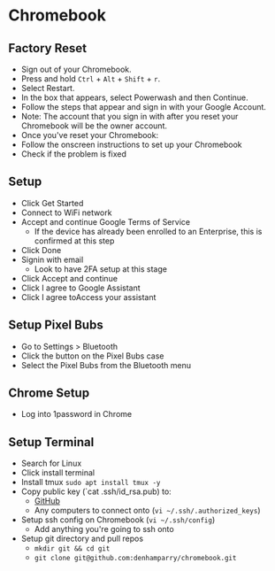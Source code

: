 # Chromebook

## Factory Reset

- Sign out of your Chromebook.
- Press and hold `Ctrl` + `Alt` + `Shift` + `r`.
- Select Restart.
- In the box that appears, select Powerwash and then Continue.
- Follow the steps that appear and sign in with your Google Account.
- Note: The account that you sign in with after you reset your Chromebook will be the owner account.
- Once you've reset your Chromebook:
- Follow the onscreen instructions to set up your Chromebook
- Check if the problem is fixed

## Setup

- Click Get Started
- Connect to WiFi network
- Accept and continue Google Terms of Service
  - If the device has already been enrolled to an Enterprise, this is confirmed at this step
- Click Done
- Signin with email
  - Look to have 2FA setup at this stage
- Click Accept and continue
- Click I agree to Google Assistant
- Click I agree toAccess your assistant

## Setup Pixel Bubs

- Go to Settings > Bluetooth
- Click the button on the Pixel Bubs case
- Select the Pixel Bubs from the Bluetooth menu

## Chrome Setup

- Log into 1password in Chrome

## Setup Terminal

- Search for Linux
- Click install terminal
- Install tmux `sudo apt install tmux -y`
- Copy public key (`cat .ssh/id_rsa.pub) to:
  - [GitHub](https://github.com)
  - Any computers to connect onto (`vi ~/.ssh/.authorized_keys`)
- Setup ssh config on Chromebook (`vi ~/.ssh/config`)
  - Add anything you're going to ssh onto
- Setup git directory and pull repos
  - `mkdir git && cd git`
  - `git clone git@github.com:denhamparry/chromebook.git`

